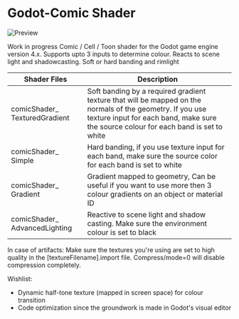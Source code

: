 # Godot-Comic Shader
![Preview](https://i.postimg.cc/rwJVZXh9/kyubuscomicshader5.jpg)

Work in progress Comic / Cell / Toon shader for the Godot game engine version 4.x. Supports upto 3 inputs to determine colour. Reacts to scene light and shadowcasting. Soft or hard banding and rimlight


|Shader Files     |Description|
|-------------------------------|-------------|
|comicShader_ TexturedGradient  |Soft banding by a required gradient texture that will be mapped on the normals of the geometry. If you use texture input for each band, make sure the source colour for each band is set to white|
|comicShader_ Simple            |Hard banding, if you use texture input for each band, make sure the source color for each band is set to white|
|comicShader_ Gradient          |Gradient mapped to geometry, Can be useful if you want to use more then 3 colour gradients on an object or material ID|
|comicShader_ AdvancedLighting   |Reactive to scene light and shadow casting. Make sure the environment colour is set to black|

In case of artifacts: Make sure the textures you're using are set to high quality in the [textureFilename].import file. Compress/mode=0 will disable compression completely.

Wishlist:
- Dynamic half-tone texture (mapped in screen space) for colour transition
- Code optimization since the groundwork is made in Godot's visual editor